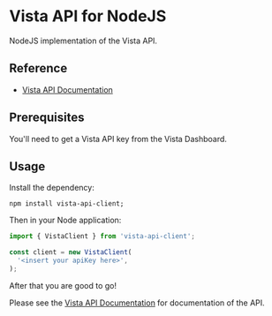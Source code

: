 
# Vista API for NodeJS

NodeJS implementation of the Vista API.

## Reference

- [Vista API Documentation](https://docs.govista.io/api/)

## Prerequisites

You'll need to get a Vista API key from the Vista Dashboard.

## Usage

Install the dependency:

```
npm install vista-api-client;
```

Then in your Node application:

```js
import { VistaClient } from 'vista-api-client';

const client = new VistaClient(
  '<insert your apiKey here>',
);
```

After that you are good to go!

Please see the [Vista API Documentation](https://docs.govista.io/api/) for documentation of the API.
